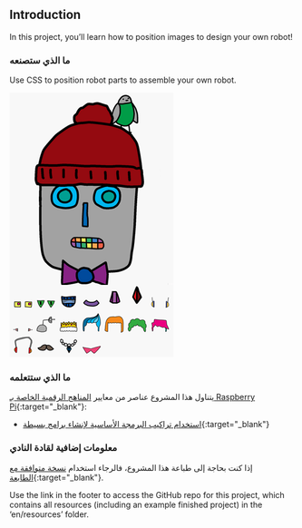 ## Introduction

In this project, you’ll learn how to position images to design your own robot!

### ما الذي ستصنعه

Use CSS to position robot parts to assemble your own robot.

![screenshot](images/robot-final.png)

### ما الذي ستتعلمه

يتناول هذا المشروع عناصر من معايير [المناهج الرقمية الخاصة بـ Raspberry Pi](http://rpf.io/curriculum){:target="_blank"}:

+ [استخدام تراكيب البرمجة الأساسية لإنشاء برامج بسيطة](https://www.raspberrypi.org/curriculum/programming/creator){:target="_blank"}

### معلومات إضافية لقادة النادي

إذا كنت بحاجة إلى طباعة هذا المشروع، فالرجاء استخدام [نسخة متوافقة مع الطابعة](https://projects.raspberrypi.org/en/projects/build-a-robot/print){:target="_blank"}.

Use the link in the footer to access the GitHub repo for this project, which contains all resources (including an example finished project) in the ‘en/resources’ folder.